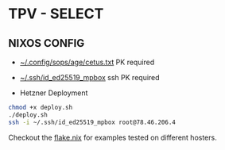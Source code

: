# TPV - SELECT
## NIXOS CONFIG
* [~/.config/sops/age/cetus.txt](~/.config/sops/age/cetus.txt) PK required
* [~/.ssh/id_ed25519_mpbox](~/.ssh/id_ed25519_mpbox) ssh PK required

* Hetzner Deployment
```bash
chmod +x deploy.sh
./deploy.sh
ssh -i ~/.ssh/id_ed25519_mpbox root@78.46.206.4
```

Checkout the [flake.nix](flake.nix) for examples tested on different hosters.
